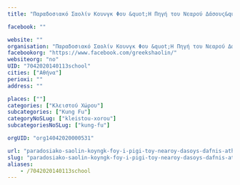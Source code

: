 ```yaml
---
title: "Παραδοσιακό Σαολίν Κουνγκ Φου &quot;Η Πηγή του Νεαρού Δάσους&quot;  Δάφνης-Αθήνα-Kung Fu"

facebook: ""

website: ""
organisation: "Παραδοσιακό Σαολίν Κουνγκ Φου &quot;Η Πηγή του Νεαρού Δάσους&quot;  Δάφνης"
facebookorg: "https://www.facebook.com/greekshaolin/"
websiteorg: "no"
UID: "7042020140113school"
cities: ["Αθήνα"]
perioxi: ""
address: ""

places: [""]
categories: ["Κλειστού Χώρου"]
subcategories: ["Kung Fu"]
categoryNoSLug: ["kleistou-xorou"]
subcategoriesNoSLug: ["kung-fu"]

orgUID: "org14042020000531"

url: "paradosiako-saolin-koyngk-foy-i-pigi-toy-nearoy-dasoys-dafnis-athina-kung-fu/athina"
slug: "paradosiako-saolin-koyngk-foy-i-pigi-toy-nearoy-dasoys-dafnis-athina-kung-fu"
aliases:
    - /7042020140113school
---
```





